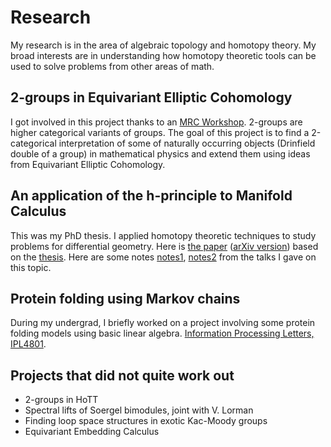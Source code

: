 # Research

<!-- [<img src="images/donuts.png" width="70%" style="display:block; margin:auto">](https://drive.google.com/file/d/1iQ_-iqu1x4ueYT4ucNbb_WgAeaf19Ysc/view?usp=sharing) -->

My research is in the area of algebraic topology and homotopy theory. My broad
interests are in understanding how homotopy theoretic tools can be used
to solve problems from other areas of math.

## 2-groups in Equivariant Elliptic Cohomology

I got involved in this project thanks to an [MRC Workshop]. 2-groups are
higher categorical variants of groups. The goal of this project is to
find a 2-categorical interpretation of some of naturally occurring
objects (Drinfield double of a group) in mathematical physics and extend
them using ideas from Equivariant Elliptic Cohomology.

[mrc workshop]: http://www.ams.org/programs/research-communities/2019MRC-Geometry

## An application of the h-principle to Manifold Calculus

This was my PhD thesis. I applied homotopy theoretic techniques
to study problems for differential geometry. Here is [the paper] ([arXiv
version]) based on the [thesis].
Here are some notes [notes1], [notes2] from the talks I gave on this
topic.

[the paper]: https://doi.org/10.1007/s40062-020-00255-3
[arxiv version]: https://arxiv.org/abs/1711.07670
[thesis]: https://drive.google.com/file/d/1fHkImG-CTB2liHDIAo3YmzqBmN-Qibx6/view?usp=sharing
[notes1]: https://drive.google.com/file/d/1h8pHb-5HmM55_bwdzPYDB7cVHo4MHy-I/view?usp=sharing
[notes2]: https://drive.google.com/file/d/1D8TSRQFVUVjM3wQ74npbH2hibrHsDho_/view?usp=sharing

[lean theorem prover]: https://leanprover-community.github.io/
[mathcamp 2020]: https://apurvanakade.github.io/courses/lean_at_MC2020/

## Protein folding using Markov chains

During my undergrad, I briefly worked on a project involving some
protein folding models using basic linear algebra.
[Information Processing Letters, IPL4801].

[information processing letters, ipl4801]: https://drive.google.com/file/d/1xT6C4O_fMvpqoJCfnSq1ypeikM6XNMjw/view?usp=sharing

## Projects that did not quite work out

- 2-groups in HoTT
- Spectral lifts of Soergel bimodules, joint with V. Lorman
- Finding loop space structures in exotic Kac-Moody groups
- Equivariant Embedding Calculus
